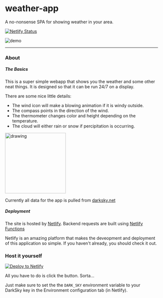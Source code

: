 # weather-app
A no-nonsense SPA for showing weather in your area.

[![Netlify Status](https://api.netlify.com/api/v1/badges/85428527-7fda-4fc5-864d-ed095a5a5d15/deploy-status)](https://app.netlify.com/sites/kylesblog/deploys)

![demo](https://i.imgur.com/iaN9EKK.png)

---

### About

##### The Basics

This is a super simple webapp that shows you the weather and some other neat things. It is designed so that it can be run 24/7 on a display. 

There are some nice little details:

* The wind icon will make a blowing animation if it is windy outside.
* The compass points in the direction of the wind.
* The thermometer changes color and height depending on the temperature.
* The cloud will either rain or snow if percipitation is occurring.

<img src="https://weather.kyle.in/header-icons/wind-blowing.svg" alt="drawing" width="200" height="200" />

Currently all data for the app is pulled from [darksky.net](https://darksky.net)

##### Deployment

The site is hosted by [Netlify](https://www.netlify.com/). Backend requests are built using [Netlify Functions](https://www.netlify.com/docs/functions/)

Netlify is an amazing platform that makes the deveopment and deployment of this application so simple. If you haven't already, you should check it out.

### Host it yourself

[![Deploy to Netlify](https://www.netlify.com/img/deploy/button.svg)](https://app.netlify.com/start/deploy?repository=https://github.com/kylepls/weather)

All you have to do is click the button. Sorta... 

Just make sure to set the the `DARK_SKY` environment variable to your DarkSky key in the Environment configuration tab (in Netlify).
